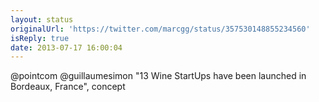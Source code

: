 ```yaml
---
layout: status
originalUrl: 'https://twitter.com/marcgg/status/357530148855234560'
isReply: true
date: 2013-07-17 16:00:04
---
```


@pointcom @guillaumesimon "13 Wine StartUps have been launched in Bordeaux, France", concept
